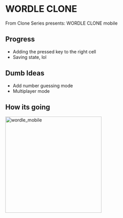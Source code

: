 # WORDLE CLONE
From Clone Series presents: WORDLE CLONE mobile 

## Progress
* Adding the pressed key to the right cell
* Saving state, lol

## Dumb Ideas
* Add number guessing mode
* Multiplayer mode

## How its going
<p align="left">
    <img src="https://i.imgur.com/DDo9KDF.jpg" alt="wordle_mobile" height= "300px" />
</p>
